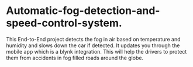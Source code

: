 # Automatic-fog-detection-and-speed-control-system.
This End-to-End project detects the fog in air based on temperature and humidity and slows down the car if detected. It updates you through the mobile app which is a blynk integration.
This will help the drivers to protect them from accidents in fog filled roads around the globe.
